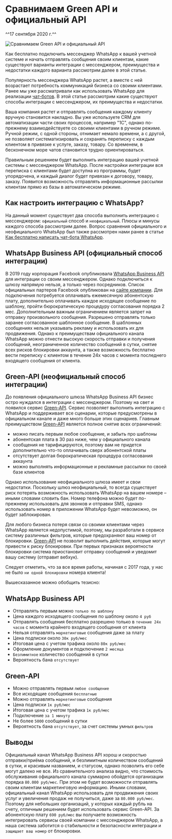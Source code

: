 # Сравнимаем Green API и официальный API
^^17 сентября 2020 г.^^

![Сравнимаем Green API и официальный API](../../assets/sravnivaem-green-api-i-officialnij-api.png)

Как бесплатно подключить мессенджер WhatsApp к вашей учетной системе и начать отправлять сообщения своим клиентам, какие существуют варианты интеграции с мессенджером, преимущества и недостатки каждого варианта рассмотрим далее в этой статье.

Популярность мессенджера WhatsApp растет, а вместе с ней возрастает потребность коммуникаций бизнеса со своими клиентами. Ранее мы уже рассматривали как использовать WhatsApp для реализации [чат-ботов](kak-besplatno-napisat-chatbota-whatsapp.md). В этой статье рассмотрим какие существуют способы интеграции с мессенджером, их преимущества и недостатки.

Ваша компания растет и отправлять сообщения каждому клиенту вручную становится накладно. Вы уже используете CRM для автоматизации части своих процессов, например "1С", однако по-прежнему взаимодействуете со своими клиентами в ручном режиме. Ручной режим, с одной стороны, отнимает немало времени, а с другой, не позволяет систематизировать и сохранять переписку с каждым клиентом в привязке к услуге, заказу, товару. Со временем, в бесконечном море чатов становится трудно ориентироваться.

Правильным решением будет выполнить интеграцию вашей учетной системы с мессенджером WhatsApp. После настройки интеграции вся переписка с клиентами будет доступна из программы, будет упорядочена, и каждый диалог будет привязан к договору, товару, заказу. Появится возможность отправлять информационные рассылки клиентам прямо из базы в автоматическом режиме.

## Как настроить интеграцию с WhatsApp?

На данный момент существует два способа выполнить интеграцию с мессенджером: ``официальный`` способ и ``неофициальный``. Плюсы и минусы каждого способа рассмотрим далее. Вопрос сравнения официального и неофициального WhatsApp был также рассмотрен нами ранее в статье [Как бесплатно написать чат-бота WhatsApp](kak-besplatno-napisat-chatbota-whatsapp.md).

## WhatsApp Business API (официальный способ интеграции)

В 2019 году корпорация Facebook опубликовала [WhatsApp Business API](https://developers.facebook.com/docs/whatsapp/) для интеграции со своим мессенджером. Однако подключиться к шлюзу напрямую нельзя, а только через посредников. Список официальных партеров Facebook опубликован на [сайте компании](https://www.facebook.com/business/partner-directory/search?platforms=whatsapp&solution_type=messaging&ref=wa2019t1). Для подключения потребуется оплачивать ежемесячную абонентскую плату, дополнительно оплачивать каждое исходящее сообщение по шаблону, пройти бюрократическую процедуру согласования порядка 2 мес. Дополнительным важным ограничением является запрет на отправку произвольного сообщения. Разрешено отправлять только заранее согласованное шаблонное сообщение. В шаблонных сообщениях нельзя указывать рекламу и использовать их для продвижения. Однако к преимуществам официального канала WhatsApp можно отнести высокую скорость отправки и получения сообщений, неограниченное количество сообщений в сутки, снятие всех рисков блокировки аккаунта, а также возможность бесплатно вести переписку с клиентом в течение 24х часов с момента последнего входящего сообщения от клиента.

## Green-API (неофициальный способ интеграции)

До появления официального шлюза WhatsApp Business API бизнес остро нуждался в интеграции с мессенджером. Поэтому на свет и появился сервис [Green-API](https://green-api.com/). Сервис позволяет выполнить интеграцию с WhatsApp и поддерживает все сценарии, которые предусмотрены в официальном канале и даже много больше этих сценариев. Главным преимуществом [Green-API](https://green-api.com/) является полное снятие всех ограничений:

* можно писать первым любое сообщение, и забыть про шаблоны
* абонентская плата в 30 раз ниже, чем у официального канала
* сообщения не тарифицируются, поэтому вам не придется дополнительно что-то оплачивать сверх абонентской платы
* отсутствует долгая бюрократическая процедура согласования аккаунта
* можно выполнять информационные и рекламные рассылки по своей базе клиентов

Однако использование неофициального шлюза имеет и свои недостатки. Поскольку шлюз неофициальный, то всегда существует риск потерять возможность использовать WhatsApp на вашем номере – иными словами словить бан. Номер телефона можно будет по-прежнему использовать для звонков и отправки SMS, однако использовать номер в приложении WhatsApp будет невозможно, он будет заблокирован.

Для любого бизнеса потеря связи со своими клиентами через WhatsApp является недопустимой, поэтому, мы разработали в сервисе систему различных фильтров, которые предохраняют ваш номер от блокировки. [Green-API](https://green-api.com/) не позволит выполнить действия, которые могут привести к риску блокировки. При первых признаках вероятности блокировки система приостановит отправку сообщений и уведомит вашу систему (отправит вебхук).

Следует отметить, что за все время работы, начиная с 2017 года, у нас не было ``ни одной блокировки`` номера клиента!

Вышесказанное можно обобщить тезисно:

## WhatsApp Business API

* Отправлять первым можно ``только по шаблону``
* Цена каждого исходящего сообщения по шаблону около ``4 руб``
* Отправлять сообщения бесплатно разрешено только в ``течение 24х часов`` с момента крайнего входящего сообщения от клиента
* Нельзя отправлять ``маркетинговые`` сообщения даже за плату
* Цена подписки около ``30к руб/мес``
* Итоговая цена с учетом трафика около ``80к руб/мес``
* Оформление документов и подключение ``2 месяца``
* ``Безлимитное`` количество сообщений в сутки
* Вероятность бана ``отсутствует``

## Green-API

* Можно отправлять первым ``любое сообщение``
* Все исходящие сообщения ``бесплатные``
* Можно отправлять ``маркетинговые`` сообщения
* Цена подписки ``1к руб/мес``
* Итоговая цена с учетом трафика ``1к руб/мес``
* Подключение ``за 1 минуту``
* Не более ``5000`` сообщений в сутки
* Вероятность бана ``отсутствует``, за счет системы умных ``фильтров``

## Выводы

Официальный канал WhatsApp Business API хорош и скоростью отправки/приёма сообщений, и безлимитным количеством сообщений в сутки, и красивым названием, и статусом, однако позволить его себе могут далеко не все. Из сравнительного анализа видно, что стоимость обслуживания официального канала суммарно обойдется организации порядка ``80.000 руб/мес``. При этом не будет возможности отправлять своим клиентам маркетинговую информацию. Иными словами, официальный канал WhatsApp использовать для продвижения своих услуг и увеличения продаж не получиться, даже за ``80.000 руб/мес``. Поэтому для небольших организаций, у которых каждый рубль на счету, отличным решением будет использовать сервис Green-API. За абонентскую плату ``690 руб/мес`` вы получаете возможность интегрировать сервисы своей компании с мессенджером WhatsApp, а наша система заботится о стабильности и безопасности интеграции и ``защищает ваш номер`` от блокировки.

